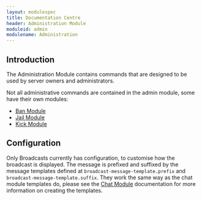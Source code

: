 ```yaml
---
layout: modulespec
title: Documentation Centre
header: Administration Module
moduleid: admin
modulename: Administration
---
```


## Introduction

The Administration Module contains commands that are designed to be used by server owners and administrators.

Not all administrative commands are contained in the admin module, some have their own modules:

* [Ban Module](ban.html)
* [Jail Module](jail.html)
* [Kick Module](kick.html)

## Configuration

Only Broadcasts currently has configuration, to customise how the broadcast is displayed. The message is prefixed and suffixed by the
message templates defined at `broadcast-message-template.prefix` and `broadcast-message-template.suffix`. They work the same way as
the chat module templates do, please see the [Chat Module](chat.html) documentation for more information on creating the templates.